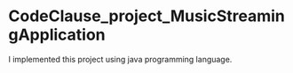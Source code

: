 # CodeClause_project_MusicStreamingApplication
I implemented this project using java programming language.
